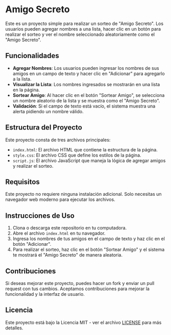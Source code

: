 # Amigo Secreto

Este es un proyecto simple para realizar un sorteo de "Amigo Secreto". Los usuarios pueden agregar nombres a una lista, hacer clic en un botón para realizar el sorteo y ver el nombre seleccionado aleatoriamente como el "Amigo Secreto".

## Funcionalidades

- **Agregar Nombres**: Los usuarios pueden ingresar los nombres de sus amigos en un campo de texto y hacer clic en "Adicionar" para agregarlo a la lista.
- **Visualizar la Lista**: Los nombres ingresados se mostrarán en una lista en la página.
- **Sortear Amigo**: Al hacer clic en el botón "Sortear Amigo", se selecciona un nombre aleatorio de la lista y se muestra como el "Amigo Secreto".
- **Validación**: Si el campo de texto está vacío, el sistema muestra una alerta pidiendo un nombre válido.

## Estructura del Proyecto

Este proyecto consta de tres archivos principales:

- `index.html`: El archivo HTML que contiene la estructura de la página.
- `style.css`: El archivo CSS que define los estilos de la página.
- `script.js`: El archivo JavaScript que maneja la lógica de agregar amigos y realizar el sorteo.

## Requisitos

Este proyecto no requiere ninguna instalación adicional. Solo necesitas un navegador web moderno para ejecutar los archivos.

## Instrucciones de Uso

1. Clona o descarga este repositorio en tu computadora.
2. Abre el archivo `index.html` en tu navegador.
3. Ingresa los nombres de tus amigos en el campo de texto y haz clic en el botón "Adicionar".
4. Para realizar el sorteo, haz clic en el botón "Sortear Amigo" y el sistema te mostrará el "Amigo Secreto" de manera aleatoria.

## Contribuciones

Si deseas mejorar este proyecto, puedes hacer un fork y enviar un pull request con tus cambios. Aceptamos contribuciones para mejorar la funcionalidad y la interfaz de usuario.

## Licencia

Este proyecto está bajo la Licencia MIT - ver el archivo [LICENSE](LICENSE) para más detalles.

